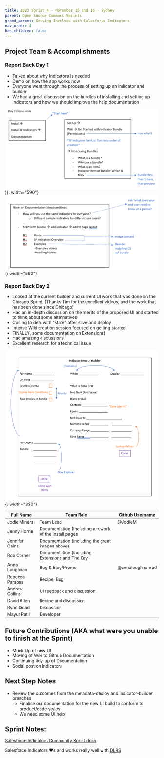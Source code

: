 ```yaml
---
title: 2023 Sprint 4 - November 15 and 16 - Sydney
parent: Open Source Commons Sprints
grand_parent: Getting Involved with Salesforce Indicators
nav_order: 4
has_children: false
---
```


## Project Team & Accomplishments
### Report Back Day 1

* Talked about why Indicators is needed
* Demo on how the app works now
* Everyone went through the process of setting up an indicator and bundle
* We had a great discussion on the hurdles of installing and setting up Indicators and how we should improve the help documentation


![Salesforce Indicators Data Model](../../images/sprints/Sprint4Discussion1.png)){: width="590"}
![Salesforce Indicators Data Model](../../images/sprints/Sprint4Discussion2.png){: width="590"}

### Report Back Day 2

* Looked at the current builder and current UI work that was done on the Chicago Sprint. (Thanks Tim for the excellent videos, and the work that has been done since Chicago)
* Had an in-depth discussion on the merits of the proposed UI and started to think about some alternatives
* Coding to deal with "state" after save and deploy
* Intense Wiki creation session focused on getting started
* FINALLY, some documentation on Extensions! 
* Had amazing discussions
* Excellent research for a technical issue 

![Salesforce Indicators Data Model](../../images/sprints/Sprint4Mockup.png){: width="330"}

Full Name            | Team Role     | Github Username                                    
------------         | ------------- | -------------                                       
Jodie Miners | Team Lead | @JodieM | 
Jenny Horne | Documentation (Including a rework of the install pages| 
Jennifer Cains | Documentation (including the great images above)|
Rob Corner | Documentation (including Extensions and The Key|
Anna Loughnan | Bug & Blog/Promo | @annaloughnanrad
Rebecca Parsons | Recipe, Bug
Andrew Collins | UI feedback and discussion
David Allen | Recipe and discussion
Ryan Sicad | Discussion
Mayur Patil | Developer | 


## Future Contributions (AKA what were you unable to finish at the Sprint)

* Mock Up of new UI
* Moving of Wiki to Github Documentation
* Continuing tidy-up of Documentation
* Social post on Indicators

## Next Step Notes

* Review the outcomes from the [metadata-deploy](https://github.com/SFDO-Community/Salesforce-Indicators/tree/feature/metadata-deploy) and [indicator-builder](https://github.com/SFDO-Community/Salesforce-Indicators/tree/feature/indicator-builder) branches 
  * Finalise our documentation for the new UI build to conform to product/code styles
  * We need some UI help 

## Sprint Notes:

[Salesforce Indicators Community Sprint.docx](../../images/sprints/Salesforce.Indicators.Community.Sprint4.docx)

Salesforce Indicators ❤️s and works really well with [DLRS](https://install.salesforce.org/products/dlrs/latest)